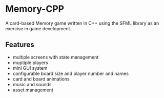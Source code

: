 # Memory-CPP

A card-based Memory game written in C++ using the SFML library as an exercise in game development.

## Features
* multiple screens with state management
* muptiple players
* mini GUI system
* configurable board size and player number and names
* card and board animations
* music and sounds
* asset management
